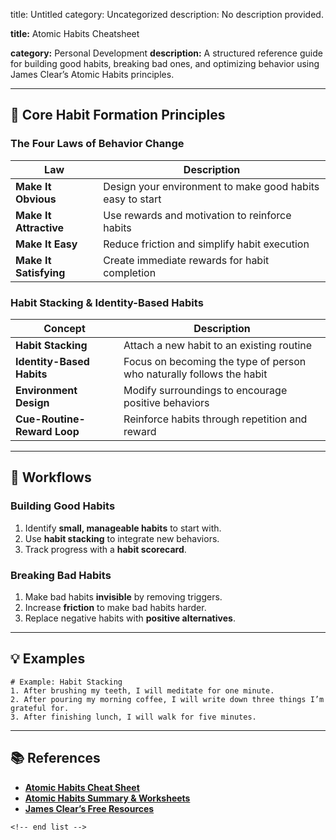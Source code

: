 title: Untitled
category: Uncategorized
description: No description provided.

**title:** Atomic Habits Cheatsheet

**category:** Personal Development
**description:** A structured reference guide for building good habits, breaking bad ones, and optimizing behavior using James Clear’s Atomic Habits principles.

---

## 🔄 **Core Habit Formation Principles**

### **The Four Laws of Behavior Change**

| Law                          | Description                                               |
| ---------------------------- | --------------------------------------------------------- |
| **Make It Obvious**    | Design your environment to make good habits easy to start |
| **Make It Attractive** | Use rewards and motivation to reinforce habits            |
| **Make It Easy**       | Reduce friction and simplify habit execution              |
| **Make It Satisfying** | Create immediate rewards for habit completion             |

### **Habit Stacking & Identity-Based Habits**

| Concept                           | Description                                                          |
| --------------------------------- | -------------------------------------------------------------------- |
| **Habit Stacking**          | Attach a new habit to an existing routine                            |
| **Identity-Based Habits**   | Focus on becoming the type of person who naturally follows the habit |
| **Environment Design**      | Modify surroundings to encourage positive behaviors                  |
| **Cue-Routine-Reward Loop** | Reinforce habits through repetition and reward                       |

---

## 🔄 **Workflows**

### **Building Good Habits**

1. Identify **small, manageable habits** to start with.
2. Use **habit stacking** to integrate new behaviors.
3. Track progress with a **habit scorecard**.

### **Breaking Bad Habits**

1. Make bad habits **invisible** by removing triggers.
2. Increase **friction** to make bad habits harder.
3. Replace negative habits with **positive alternatives**.

---

## 💡 **Examples**

```plaintext
# Example: Habit Stacking
1. After brushing my teeth, I will meditate for one minute.  
2. After pouring my morning coffee, I will write down three things I’m grateful for.  
3. After finishing lunch, I will walk for five minutes.  
```

---

## 📚 **References**

- **[Atomic Habits Cheat Sheet](https://www.101planners.com/atomic-habits/)**
- **[Atomic Habits Summary &amp; Worksheets](https://www.101planners.com/atomic-habits/?swcfpc=1)**
- **[James Clear’s Free Resources](https://jamesclear.com/resources)**

```
<!-- end list -->
```